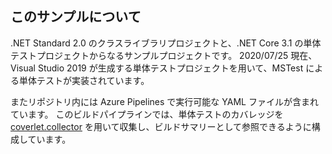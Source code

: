 ## このサンプルについて

.NET Standard 2.0 のクラスライブラリプロジェクトと、.NET Core 3.1 の単体テストプロジェクトからなるサンプルプロジェクトです。
2020/07/25 現在、 Visual Studio 2019 が生成する単体テストプロジェクトを用いて、MSTest による単体テストが実装されています。

またリポジトリ内には Azure Pipelines で実行可能な YAML ファイルが含まれています。
このビルドパイプラインでは、単体テストのカバレッジを [coverlet.collector](https://github.com/coverlet-coverage/coverlet) を用いて収集し、ビルドサマリーとして参照できるように構成しています。
